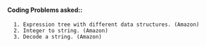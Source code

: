 #### Coding Problems asked::

      1. Expression tree with different data structures. (Amazon)
      2. Integer to string. (Amazon)
      3. Decode a string. (Amazon)
      
